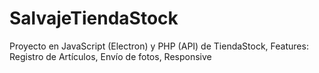# SalvajeTiendaStock
Proyecto en JavaScript (Electron) y PHP (API) de TiendaStock, Features: Registro de Artículos, Envío de fotos, Responsive
